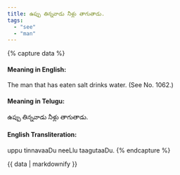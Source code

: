 ```yaml
---
title: ఉప్పు తిన్నవాడు నీళ్లు తాగుతాడు.
tags:
  - "see"
  - "man"
---
```


{% capture data %}
#### Meaning in English:
The man that has eaten salt drinks water.
(See No. 1062.)

#### Meaning in Telugu:
ఉప్పు తిన్నవాడు నీళ్లు తాగుతాడు.

#### English Transliteration:
uppu tinnavaaDu neeLlu taagutaaDu.
{% endcapture %}

{{ data | markdownify }}

